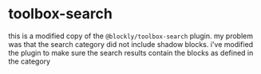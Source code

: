 # toolbox-search

this is a modified copy of the `@blockly/toolbox-search` plugin.
my problem was that the search category did not include shadow blocks.
i've modified the plugin to make sure the search results contain the blocks as defined in the category
